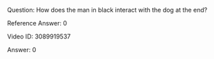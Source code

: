 Question: How does the man in black interact with the dog at the end?

Reference Answer: 0

Video ID: 3089919537

Answer: 0

